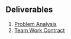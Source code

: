 ## Deliverables
1. [Problem Analysis](https://github.com/6170/cradles/blob/master/deliverables/problem-analysis.md)
2. [Team Work Contract](https://github.com/6170/cradles/blob/master/deliverables/team-work.md)